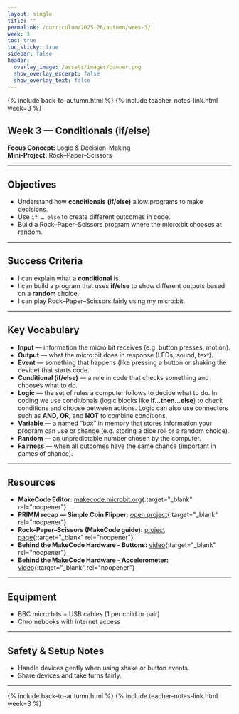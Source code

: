 ```yaml
---
layout: single
title: ""
permalink: /curriculum/2025-26/autumn/week-3/
week: 3
toc: true
toc_sticky: true
sidebar: false
header:
  overlay_image: /assets/images/banner.png
  show_overlay_excerpt: false
  show_overlay_text: false
---
```


{% include back-to-autumn.html %}
{% include teacher-notes-link.html week=3 %}

## Week 3 — Conditionals (if/else)

**Focus Concept:** Logic & Decision-Making  
**Mini-Project:** Rock–Paper–Scissors  

---

## Objectives
- Understand how **conditionals (if/else)** allow programs to make decisions.  
- Use `if … else` to create different outcomes in code.  
- Build a Rock–Paper–Scissors program where the micro:bit chooses at random.

---

## Success Criteria
- I can explain what a **conditional** is.  
- I can build a program that uses **if/else** to show different outputs based on a **random** choice.  
- I can play Rock–Paper–Scissors fairly using my micro:bit.

---

## Key Vocabulary

- **Input** — information the micro:bit receives (e.g. button presses, motion).  
- **Output** — what the micro:bit does in response (LEDs, sound, text).  
- **Event** — something that happens (like pressing a button or shaking the device) that starts code.  
- **Conditional (if/else)** — a rule in code that checks something and chooses what to do.  
- **Logic** — the set of rules a computer follows to decide what to do. In coding we use conditionals (logic blocks like **if…then…else**) to check conditions and choose between actions. Logic can also use connectors such as **AND**, **OR**, and **NOT** to combine conditions.  
- **Variable** — a named “box” in memory that stores information your program can use or change (e.g. storing a dice roll or a random choice).  
- **Random** — an unpredictable number chosen by the computer.  
- **Fairness** — when all outcomes have the same chance (important in games of chance).

---

## Resources
- **MakeCode Editor:** [makecode.microbit.org](https://makecode.microbit.org){:target="_blank" rel="noopener"}  
- **PRIMM recap — Simple Coin Flipper:** [open project](https://makecode.microbit.org/S48819-26737-74641-22192){:target="_blank" rel="noopener"}  
- **Rock–Paper–Scissors (MakeCode guide):** [project page](https://makecode.microbit.org/projects/rock-paper-scissors-v2){:target="_blank" rel="noopener"}
- **Behind the MakeCode Hardware - Buttons:** [video](https://youtu.be/t_Qujjd_38o?si=VGVEq4eSx__ULwVf){:target="_blank" rel="noopener"}
- **Behind the MakeCode Hardware - Accelerometer:** [video](https://youtu.be/byngcwjO51U?si=3Dbuf6Hj5Cv1NxAl){:target="_blank" rel="noopener"}

---

## Equipment
- BBC micro:bits + USB cables (1 per child or pair)  
- Chromebooks with internet access

---

## Safety & Setup Notes
- Handle devices gently when using shake or button events.  
- Share devices and take turns fairly.

---

{% include back-to-autumn.html %}
{% include teacher-notes-link.html week=3 %}

